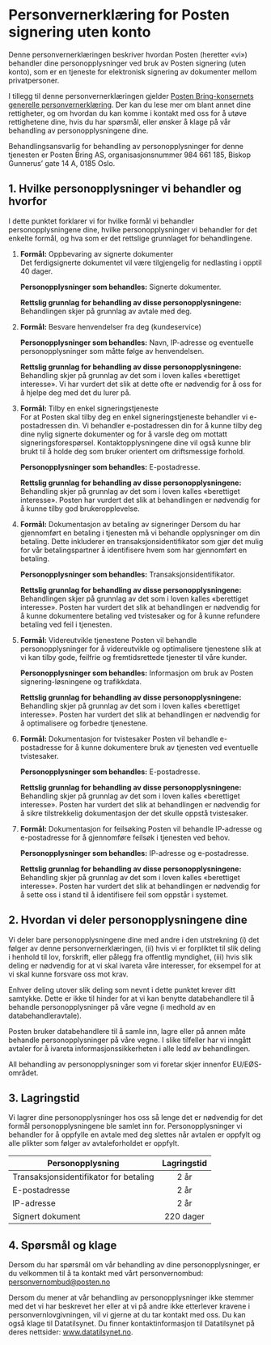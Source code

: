 # Personvernerklæring for Posten signering uten konto

Denne personvernerklæringen beskriver hvordan Posten (heretter «vi») behandler dine personopplysninger ved bruk av Posten signering (uten konto), som er en tjeneste for elektronisk signering av dokumenter mellom privatpersoner.

I tillegg til denne personvernerklæringen gjelder [Posten Bring-konsernets generelle personvernerklæring](https://www.posten.no/personvern-sikkerhet). Der kan du lese mer om blant annet dine rettigheter, og om hvordan du kan komme i kontakt med oss for å utøve rettighetene dine, hvis du har spørsmål, eller ønsker å klage på vår behandling av personopplysningene dine.

Behandlingsansvarlig for behandling av personopplysninger for denne tjenesten er Posten Bring AS, organisasjonsnummer 984 661 185, Biskop Gunnerus’ gate 14 A, 0185 Oslo.

## 1. Hvilke personopplysninger vi behandler og hvorfor

I dette punktet forklarer vi for hvilke formål vi behandler personopplysningene dine, hvilke personopplysninger vi behandler for det enkelte formål, og hva som er det rettslige grunnlaget for behandlingene.

1. **Formål:** Oppbevaring av signerte dokumenter  
   Det ferdigsignerte dokumentet vil være tilgjengelig for nedlasting i opptil 40 dager.

   **Personopplysninger som behandles:** Signerte dokumenter.

   **Rettslig grunnlag for behandling av disse personopplysningene:** Behandlingen skjer på grunnlag av avtale med deg.

2. **Formål:** Besvare henvendelser fra deg (kundeservice)

   **Personopplysninger som behandles:** Navn, IP-adresse og eventuelle personopplysninger som måtte følge av henvendelsen.

   **Rettslig grunnlag for behandling av disse personopplysningene:** Behandling skjer på grunnlag av det som i loven kalles «berettiget interesse». Vi har vurdert det slik at dette ofte er nødvendig for å oss for å hjelpe deg med det du lurer på.

3. **Formål:** Tilby en enkel signeringstjeneste  
   For at Posten skal tilby deg en enkel signeringstjeneste behandler vi e-postadressen din. Vi behandler e-postadressen din for å kunne tilby deg dine nylig signerte dokumenter og for å varsle deg om mottatt signeringsforespørsel. Kontaktopplysningene dine vil også kunne blir brukt til å holde deg som bruker orientert om driftsmessige forhold.

   **Personopplysninger som behandles:** E-postadresse.

   **Rettslig grunnlag for behandling av disse personopplysningene:** Behandling skjer på grunnlag av det som i loven kalles «berettiget interesse». Posten har vurdert det slik at behandlingen er nødvendig for å kunne tilby god brukeropplevelse.

4. **Formål:** Dokumentasjon av betaling av signeringer
   Dersom du har gjennomført en betaling i tjenesten må vi behandle opplysninger om din betaling. Dette inkluderer en transaksjonsidentifikator som gjør det mulig for vår betalingspartner å identifisere hvem som har gjennomført en betaling.

   **Personopplysninger som behandles:** Transaksjonsidentifikator.

   **Rettslig grunnlag for behandling av disse personopplysningene:** Behandlingen skjer på grunnlag av det som i loven kalles «berettiget interesse». Posten har vurdert det slik at behandlingen er nødvendig for å kunne dokumentere betaling ved tvistesaker og for å kunne refundere betaling ved feil i tjenesten.

5. **Formål:** Videreutvikle tjenestene
   Posten vil behandle personopplysninger for å videreutvikle og optimalisere tjenestene slik at vi kan tilby gode, feilfrie og fremtidsrettede tjenester til våre kunder.

   **Personopplysninger som behandles:** Informasjon om bruk av Posten signering-løsningene og trafikkdata.

   **Rettslig grunnlag for behandling av disse personopplysningene:** Behandling skjer på grunnlag av det som i loven kalles «berettiget interesse». Posten har vurdert det slik at behandlingen er nødvendig for å optimalisere og forbedre tjenestene.

6. **Formål:** Dokumentasjon for tvistesaker
   Posten vil behandle e-postadresse for å kunne dokumentere bruk av tjenesten ved eventuelle tvistesaker.

   **Personopplysninger som behandles:** E-postadresse.

   **Rettslig grunnlag for behandling av disse personopplysningene:** Behandling skjer på grunnlag av det som i loven kalles «berettiget interesse». Posten har vurdert det slik at behandlingen er nødvendig for å sikre tilstrekkelig dokumentasjon der det skulle oppstå tvistesaker.

7. **Formål:** Dokumentasjon for feilsøking
   Posten vil behandle IP-adresse og e-postadresse for å gjennomføre feilsøk i tjenesten ved behov.

   **Personopplysninger som behandles:** IP-adresse og e-postadresse.

   **Rettslig grunnlag for behandling av disse personopplysningene:** Behandling skjer på grunnlag av det som i loven kalles «berettiget interesse». Posten har vurdert det slik at behandlingen er nødvendig for å sette oss i stand til å identifisere feil som oppstår i systemet.

## 2. Hvordan vi deler personopplysningene dine

Vi deler bare personopplysningene dine med andre i den utstrekning (i) det følger av denne personvernerklæringen, (ii) hvis vi er forpliktet til slik deling i henhold til lov, forskrift, eller pålegg fra offentlig myndighet, (iii) hvis slik deling er nødvendig for at vi skal ivareta våre interesser, for eksempel for at vi skal kunne forsvare oss mot krav.

Enhver deling utover slik deling som nevnt i dette punktet krever ditt samtykke. Dette er ikke til hinder for at vi kan benytte databehandlere til å behandle personopplysninger på våre vegne (i medhold av en databehandleravtale).

Posten bruker databehandlere til å samle inn, lagre eller på annen måte behandle personopplysninger på våre vegne. I slike tilfeller har vi inngått avtaler for å ivareta informasjonssikkerheten i alle ledd av behandlingen.

All behandling av personopplysninger som vi foretar skjer innenfor EU/EØS-området.

## 3. Lagringstid

Vi lagrer dine personopplysninger hos oss så lenge det er nødvendig for det formål personopplysningene ble samlet inn for. Personopplysninger vi behandler for å oppfylle en avtale med deg slettes når avtalen er oppfylt og alle plikter som følger av avtaleforholdet er oppfylt.

| Personopplysning                       | Lagringstid |
| -------------------------------------- | :---------: |
| Transaksjonsidentifikator for betaling |    2 år     |
| E-postadresse                          |    2 år     |
| IP-adresse                             |    2 år     |
| Signert dokument                       |  220 dager  |

## 4. Spørsmål og klage

Dersom du har spørsmål om vår behandling av dine personopplysninger, er du velkommen til å ta kontakt med vårt personvernombud: personvernombud@posten.no

Dersom du mener at vår behandling av personopplysninger ikke stemmer med det vi har beskrevet her eller at vi på andre ikke etterlever kravene i personvernlovgivningen, vil vi gjerne at du tar kontakt med oss. Du kan også klage til Datatilsynet. Du finner kontaktinformasjon til Datatilsynet på deres nettsider: www.datatilsynet.no.
